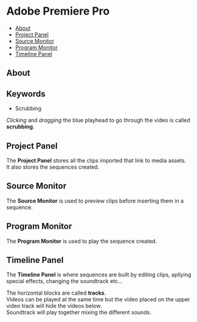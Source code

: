 # Adobe Premiere Pro

- [About](#about)
- [Project Panel](#project-panel)
- [Source Monitor](#source-monitor)
- [Program Monitor](#program-monitor)
- [Timeline Panel](#timeline-panel)

## About

## Keywords

- Scrubbing

_Clicking_ and _dragging_ the blue playhead to go through the video is called **scrubbing**.

## Project Panel

The **Project Panel** stores all the clips imported that link to media assets.  
It also stores the sequences created.

## Source Monitor

The **Source Monitor** is used to preview clips before inserting them in a sequence.

## Program Monitor

The **Program Monitor** is used to play the sequence created.

## Timeline Panel

The **Timeline Panel** is where sequences are built by editing clips, apllying special effects, changing the soundtrack etc...

The horizontal blocks are called **tracks**.  
Videos can be played at the same time but the video placed on the upper video track will hide the videos below.  
Soundtrack will play together mixing the different sounds.
